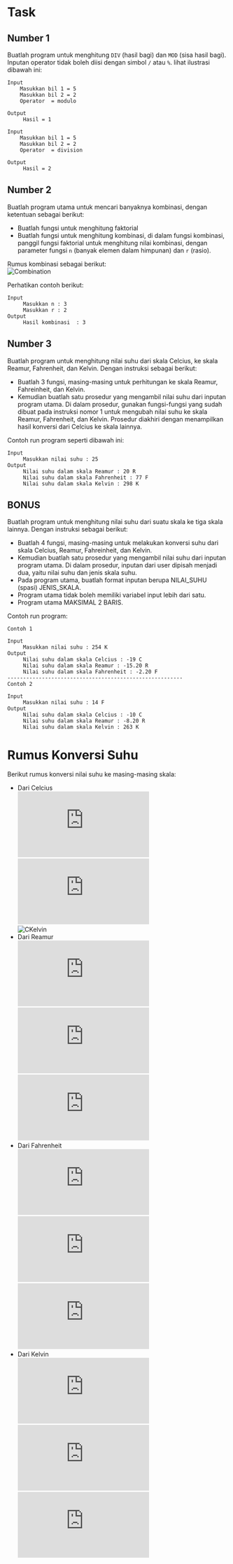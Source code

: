 # Task

## Number 1
Buatlah program untuk menghitung `DIV` (hasil bagi) dan `MOD` (sisa hasil bagi). Inputan operator tidak boleh diisi dengan simbol `/` atau `%`. lihat ilustrasi dibawah ini:
```
Input
    Masukkan bil 1 = 5
    Masukkan bil 2 = 2
    Operator  = modulo

Output 
     Hasil = 1	
```
```
Input
    Masukkan bil 1 = 5
    Masukkan bil 2 = 2
    Operator  = division

Output 
     Hasil = 2
```
## Number 2
Buatlah program utama untuk mencari banyaknya kombinasi, dengan ketentuan sebagai berikut:
* Buatlah fungsi untuk menghitung faktorial
* Buatlah fungsi untuk menghitung kombinasi, di dalam fungsi kombinasi, panggil fungsi faktorial untuk menghitung nilai kombinasi, dengan parameter fungsi `n` (banyak elemen dalam himpunan) dan `r` (rasio).  

Rumus kombinasi sebagai berikut:  
![Combination](http://rogercortesi.com/eqn/tempimagedir/eqn6502.png)  

Perhatikan contoh berikut:
```
Input
     Masukkan n : 3
     Masukkan r : 2
Output
     Hasil kombinasi  : 3    
```
## Number 3
Buatlah program untuk menghitung nilai suhu dari skala Celcius, ke skala Reamur, Fahrenheit, dan Kelvin. Dengan instruksi sebagai berikut:
* Buatlah 3 fungsi, masing-masing untuk perhitungan ke skala Reamur, Fahreinheit, dan Kelvin.
* Kemudian buatlah satu prosedur yang mengambil nilai suhu dari inputan program utama. Di dalam prosedur, gunakan fungsi-fungsi yang sudah dibuat pada instruksi nomor 1 untuk mengubah nilai suhu ke skala Reamur, Fahrenheit, dan Kelvin. Prosedur diakhiri dengan menampilkan hasil konversi dari Celcius ke skala lainnya.  

Contoh run program seperti dibawah ini:
```
Input
     Masukkan nilai suhu : 25
Output
     Nilai suhu dalam skala Reamur : 20 R
     Nilai suhu dalam skala Fahrenheit : 77 F
     Nilai suhu dalam skala Kelvin : 298 K
```
## BONUS
Buatlah program untuk menghitung nilai suhu dari suatu skala ke tiga skala lainnya. Dengan instruksi sebagai berikut:
* Buatlah 4 fungsi, masing-masing untuk melakukan konversi suhu dari skala Celcius, Reamur, Fahreinheit, dan Kelvin.
* Kemudian buatlah satu prosedur yang mengambil nilai suhu dari inputan program utama. Di dalam prosedur, inputan dari user dipisah menjadi dua, yaitu nilai suhu dan jenis skala suhu.
* Pada program utama, buatlah format inputan berupa NILAI_SUHU (spasi) JENIS_SKALA.
* Program utama tidak boleh memiliki variabel input lebih dari satu.
* Program utama MAKSIMAL 2 BARIS.

Contoh run program:
```
Contoh 1

Input
     Masukkan nilai suhu : 254 K
Output
     Nilai suhu dalam skala Celcius : -19 C
     Nilai suhu dalam skala Reamur : -15.20 R
     Nilai suhu dalam skala Fahrenheit : -2.20 F
--------------------------------------------------------
Contoh 2

Input
     Masukkan nilai suhu : 14 F
Output
     Nilai suhu dalam skala Celcius : -10 C
     Nilai suhu dalam skala Reamur : -8.20 R
     Nilai suhu dalam skala Kelvin : 263 K
```

# Rumus Konversi Suhu
Berikut rumus konversi nilai suhu ke masing-masing skala:
* Dari Celcius  
![CReamur](http://latex.codecogs.com/gif.latex?Reamur&space;=&space;(4/5)*Celcius)  
![CFahrenheit](http://latex.codecogs.com/gif.latex?Fahrenheit=(9/5)*Celcius&space;&plus;&space;32)  
![CKelvin](http://rogercortesi.com/eqn/tempimagedir/eqn6502.png)  
* Dari Reamur  
![RCelcius](http://www.sciweavers.org/tex2img.php?eq=Celcius%20%3D%20%285%2F4%29%2AReamur&bc=White&fc=Black&im=jpg&fs=12&ff=mathpazo&edit=0)  
![RFahrenheit](http://www.sciweavers.org/tex2img.php?eq=Fahrenheit%20%3D%20%289%2F4%29%2AReamur%20%2B%2032%0A&bc=White&fc=Black&im=jpg&fs=12&ff=mathpazo&edit=0)  
![RKelvin](http://www.sciweavers.org/tex2img.php?eq=Kelvin%20%3D%20Celcius%20%2B%20273%20%3D%20%285%2F4%29%2AReamur%20%2B%20273&bc=White&fc=Black&im=jpg&fs=12&ff=mathpazo&edit=0)
* Dari Fahrenheit  
![FCelcius](http://www.sciweavers.org/tex2img.php?eq=Celcius%20%3D%20%285%2F9%29%2A%28Fahrenheit-32%29&bc=White&fc=Black&im=jpg&fs=12&ff=mathpazo&edit=0)  
![FReamur](http://www.sciweavers.org/tex2img.php?eq=Reamur%20%3D%20%284%2F9%29%2A%28Fahrenheit-32%29%0A&bc=White&fc=Black&im=jpg&fs=12&ff=mathpazo&edit=0)  
![FKelvin](http://www.sciweavers.org/tex2img.php?eq=Kelvin%20%3D%20%285%2F9%29%2A%28Fahrenheit-32%29%20%2B%20273%0A&bc=White&fc=Black&im=jpg&fs=12&ff=mathpazo&edit=0)
* Dari Kelvin  
![KCelcius](http://www.sciweavers.org/tex2img.php?eq=Celcius%20%3D%20Kelvin-273&bc=White&fc=Black&im=jpg&fs=12&ff=mathpazo&edit=0)  
![KReamur](http://www.sciweavers.org/tex2img.php?eq=Reamur%20%3D%20%284%2F5%29%2A%28Kelvin-273%29%0A&bc=White&fc=Black&im=jpg&fs=12&ff=mathpazo&edit=0)  
![KFahrenheit](http://www.sciweavers.org/tex2img.php?eq=Fahrenheit%20%3D%20%289%2F5%29%2A%28Kelvin-273%29%20%2B%2032%0A&bc=White&fc=Black&im=jpg&fs=12&ff=mathpazo&edit=0)
